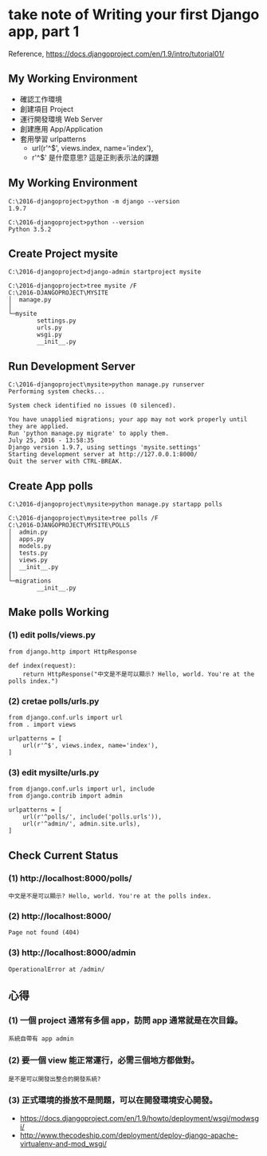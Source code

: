 #  take note of <b>Writing your first Django app, part 1</b>
Reference, https://docs.djangoproject.com/en/1.9/intro/tutorial01/

## My Working Environment 
- 確認工作環境
- 創建項目 Project
- 運行開發環境 Web Server
- 創建應用 App/Application
- 套用學習 urlpatterns 
  -  url(r'^$', views.index, name='index'),  
    - r'^$' 是什麼意思? 這是正則表示法的課題
    


## My Working Environment 

```
C:\2016-djangoproject>python -m django --version
1.9.7

C:\2016-djangoproject>python --version
Python 3.5.2
```

## Create Project mysite 

```
C:\2016-djangoproject>django-admin startproject mysite

C:\2016-djangoproject>tree mysite /F
C:\2016-DJANGOPROJECT\MYSITE
│  manage.py
│
└─mysite
        settings.py
        urls.py
        wsgi.py
        __init__.py
```

## Run Development Server 

```
C:\2016-djangoproject\mysite>python manage.py runserver
Performing system checks...

System check identified no issues (0 silenced).

You have unapplied migrations; your app may not work properly until they are applied.
Run 'python manage.py migrate' to apply them.
July 25, 2016 - 13:58:35
Django version 1.9.7, using settings 'mysite.settings'
Starting development server at http://127.0.0.1:8000/
Quit the server with CTRL-BREAK.

```

## Create App polls 

```
C:\2016-djangoproject\mysite>python manage.py startapp polls

C:\2016-djangoproject\mysite>tree polls /F
C:\2016-DJANGOPROJECT\MYSITE\POLLS
│  admin.py
│  apps.py
│  models.py
│  tests.py
│  views.py
│  __init__.py
│
└─migrations
        __init__.py

```

## Make polls Working
### (1) edit polls/views.py

```
from django.http import HttpResponse

def index(request):
    return HttpResponse("中文是不是可以顯示? Hello, world. You're at the polls index.")
```


### (2) cretae polls/urls.py
```
from django.conf.urls import url
from . import views

urlpatterns = [
    url(r'^$', views.index, name='index'),
]

```



### (3) edit mysilte/urls.py

```
from django.conf.urls import url, include
from django.contrib import admin

urlpatterns = [
    url(r'^polls/', include('polls.urls')),
    url(r'^admin/', admin.site.urls),
]
```

## Check Current Status
### (1) http://localhost:8000/polls/

```
中文是不是可以顯示? Hello, world. You're at the polls index.
```

### (2) http://localhost:8000/

```
Page not found (404)
```

### (3) http://localhost:8000/admin

```
OperationalError at /admin/
```



## 心得

### (1) 一個 project 通常有多個 app，訪問 app 通常就是在次目錄。 
    系統自帶有 app admin
### (2) 要一個 view 能正常運行，必需三個地方都做對。 
    是不是可以開發出整合的開發系統?
### (3) 正式環境的掛放不是問題，可以在開發環境安心開發。
- https://docs.djangoproject.com/en/1.9/howto/deployment/wsgi/modwsgi/
- http://www.thecodeship.com/deployment/deploy-django-apache-virtualenv-and-mod_wsgi/


 



